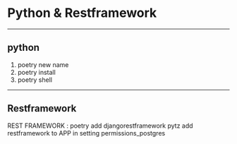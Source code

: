 # Python & Restframework

---
## python
1. poetry new name
2. poetry install
3. poetry shell

---
## Restframework

REST FRAMEWORK :
 poetry add djangorestframework pytz
 add restframework to APP in setting 
 permissions_postgres